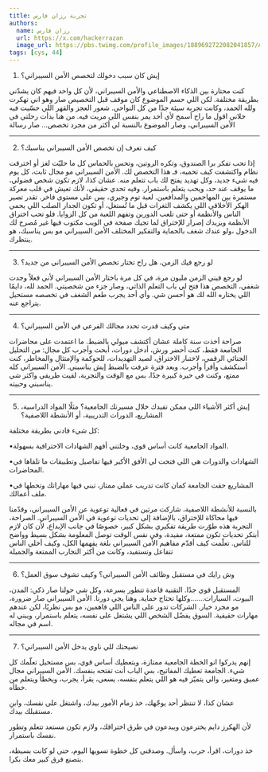 ```yaml
---
title: تجربة رزان فارس
authors:
  name: رزان فارس
  url: https://x.com/hackerrazan
  image_url: https://pbs.twimg.com/profile_images/1889692722082041857/A0ZAE32f_400x400.jpg
tags: [cys, 44]
---
```


1. إيش كان سبب دخولك لتخصص الأمن السيبراني؟

كنت محتارة بين الذكاء الاصطناعي والأمن السيبراني، لأن كل واحد فيهم كان يشدّني بطريقة مختلفة. لكن اللي حسم الموضوع كان موقف قبل التخصيص صار
 وهو اني تهكرت ولله الحمد، وكانت تجربة سيئة جدًا من كل النواحي. شعور العجز والقهر اللي حسّيت فيه  خلاني اقول ما راح أسمح لأي أحد يمر بنفس اللي مريت فيه.
من هنا بدأت رحلتي في الأمن السيبراني، وصار الموضوع بالنسبة لي أكثر من مجرد تخصص… صار رسالة

---
<!-- truncate -->


2. كيف تعرف إن تخصص الأمن السيبراني يناسبك؟

إذا تحب تفكر برا الصندوق، وتكره الروتين، وتحس بالحماس كل ما حليّت لغز أو اخترقت نظام واكتشفت كيف تحميه، فـ هذا التخصص لك.
الأمن السيبراني مو مجال ثابت، كل يوم فيه شيء جديد، وكل تهديد يفتح لك باب تتعلم منه. عشان كذا، لازم تكون شخص فضولي، ما يوقف عند حد، ويحب يتعلم باستمرار.
وفيه تحدي حقيقي، لأنك تعيش في قلب معركة مستمرة بين المهاجمين والمدافعين. لعبة توم وجيري، بس على مستوى فاخر.
تقدر تصير الهكر الأخلاقي اللي يكشف الثغرات قبل ما تُستغل، أو تكون الجدار الصلب اللي يحمي الناس والأنظمة أو حتى تلعب الدورين وتفهم اللعبة من كل الزوايا.
فلو تحب اختراق الأنظمة ويزيدك إصرار للإختراق لما تجيك صفحة في الويب مكتوب فيها غير مُصرح لك الدخول ،ولو عندك شغف بالحماية والتفكير المختلف
الأمن السيبراني مو بس يناسبك، هو ينتظرك.


---

3. لو رجع فيك الزمن، هل راح تختار تخصص الأمن السيبراني من جديد؟


لو رجع فيني الزمن مليون مرة، في كل مرة باختار الأمن السيبراني لأني فعلاً وجدت شغفي، التخصص هذا فتح لي باب التعلم الذاتي، وصار جزء من شخصيتي.
الحمد لله، دايمًا اللي يختاره الله لك هو أحسن شي.
وأي أحد يجرب طعم الشغف في تخصصه مستحيل يتراجع عنه.

---

4. متى وكيف قدرت تحدد مجالك الفرعي في الأمن السيبراني؟


صراحة أخذت سنة كاملة عشان أكتشف ميولي بالضبط. ما اعتمدت على محاضرات الجامعة فقط، كنت أحضر ورش، أدخل دورات، أبحث وأجرب كل مجال: من التحليل الجنائي الرقمي، لاختبار الاختراق، لصيد التهديدات، للحوكمة والإمتثال والمخاطر، كنت أستكشف وأقرأ وأجرب. وبعد فترة عرفت بالضبط إيش يناسبني.
الأمن السيبراني كله ممتع، وكنت في حيرة كبيرة جدًا، بس مع الوقت والتجربة، لقيت طريقي واكثر شي يناسبني وحبيته.

---

5. إيش أكثر الأشياء اللي ممكن تفيدك خلال مسيرتك الجامعية؟ مثلًا المواد الدراسية، المشاريع، الدورات التدريبية، أو الأنشطة اللاصفية؟

كل شيء فادني بطريقة مختلفة:

 •المواد الجامعية كانت أساس قوي، وخلتني أفهم الشهادات الاحترافية بسهولة.

 •الشهادات والدورات هي اللي فتحت لي الأفق الأكبر
فيها تفاصيل وتطبيقات ما تلقاها في المحاضرات.

 •المشاريع حقت الجامعة كمان كانت تدريب عملي ممتاز، تبني فيها مهاراتك وتحطها في ملف أعمالك.

بالنسبة للأنشطة اللاصفية، شاركت مرتين في فعالية توعوية عن الأمن السيبراني، وقدّمنا فيها محاكاة للإختراق، بالإضافة إلى تحديات توعوية في الأمن السيبراني. الصراحة، التجربة هذه طوّرت طريقة تفكيري بشكل كبير، خصوصًا في جانب الإبداع، لأن كان لازم أبتكر تحديات تكون ممتعة، مفيدة، وفي نفس الوقت توصل المعلومة بشكل بسيط وواضح للناس. تعلّمت كيف أقدّم مفاهيم الأمن السيبراني بلغة يفهمها الكل، وكيف أخلي الناس تتفاعل وتستفيد، وكانت من أكثر التجارب الممتعة والجميلة

---

6. وش رايك في مستقبل وظائف الأمن السيبراني؟ وكيف تشوف سوق العمل؟


المستقبل قوي جدًا. التقنية قاعدة تتطور بسرعة، وكل شي حولنا صار ذكي: المدن، البيوت، السيارات…….وكلها تحتاج حماية.
وهنا يجي دورنا.
 الأمن السيبراني صار ضرورة، مو مجرد خيار. الشركات تدور على الناس اللي فاهمين، مو بس نظريًا، لكن عندهم مهارات حقيقية. السوق يفضّل الشخص اللي يشتغل على نفسه، يتعلم باستمرار، ويبني له اسم في مجاله.

---

7. نصيحتك للي ناوي يدخل الأمن السيبراني؟


إنهم يدركوا انو الخطة الجامعية ممتازة، وبتعطيك أساس قوي، بس مستحيل تعلّمك كل شيء. الجامعة تعطيك المفاتيح، بس الباب أنت تفتحه بنفسك.
الأمن السيبراني مجال عميق ومتغير، والي يتميّز فيه هو اللي يتعلم بنفسه، يسعى، يقرأ، يجرب، ويخطأ ويتعلم من خطأه.

عشان كذا، لا تنتظر أحد يوجّهك، خذ زمام الأمور بيدك، واشتغل على نفسك، وابنِ مستقبلك بيدك.

لأن الهكرز دايم يخترعون ويبدعون في طرق اختراقك، ولازم تكون مستعد تتعلم وتطور نفسك باستمرار.

خذ دورات، اقرأ، جرب، واسأل. وصدقني كل خطوة تسويها اليوم، حتى لو كانت بسيطة، بتصنع فرق كبير معك بكرا.
